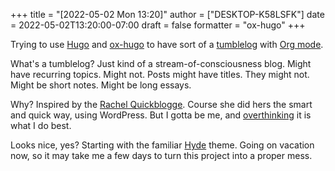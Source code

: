 +++
title = "[2022-05-02 Mon 13:20]"
author = ["DESKTOP-K58LSFK"]
date = 2022-05-02T13:20:00-07:00
draft = false
formatter = "ox-hugo"
+++

Trying to use [Hugo](https://gohugo.io) and [ox-hugo](https://ox-hugo.scripter.co) to have sort of a [tumblelog](https://en.wiktionary.org/wiki/tumblelog) with [Org mode](https://orgmode.org).

What's a tumblelog? Just kind of a stream-of-consciousness blog. Might have recurring topics. Might not. Posts might have titles. They might not. Might be short notes. Might be long essays.

Why? Inspired by the [Rachel Quickblogge](https://rachel.live). Course she did hers the smart and quick way, using WordPress. But I gotta be me, and [overthinking](https://www.oglaf.com/trapmaster/) it is what I do best.

Looks nice, yes? Starting with the familiar [Hyde](https://themes.gohugo.io/themes/hyde/) theme. Going on vacation now, so it may take me a few days to turn this project into a proper mess.